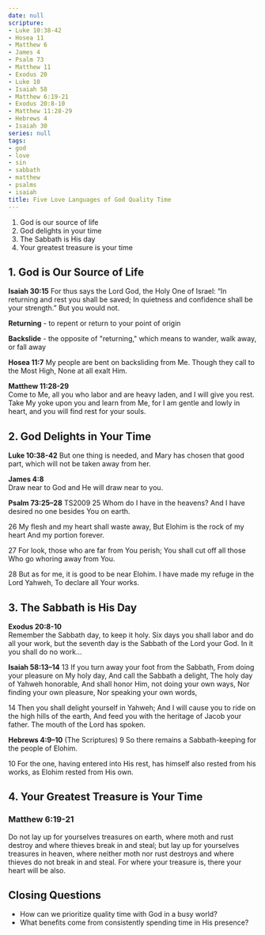 ```yaml
---
date: null
scripture:
- Luke 10:38-42
- Hosea 11
- Matthew 6
- James 4
- Psalm 73
- Matthew 11
- Exodus 20
- Luke 10
- Isaiah 58
- Matthew 6:19-21
- Exodus 20:8-10
- Matthew 11:28-29
- Hebrews 4
- Isaiah 30
series: null
tags:
- god
- love
- sin
- sabbath
- matthew
- psalms
- isaiah
title: Five Love Languages of God Quality Time
---
```





1. God is our source of life
2. God delights in your time
3. The Sabbath is His day
4. Your greatest treasure is your time

## 1. God is Our Source of Life

**Isaiah 30:15**
For thus says the Lord God, the Holy One of Israel: “In returning and rest you shall be saved; In quietness and confidence shall be your strength.” But you would not.

**Returning** - to repent or return to your point of origin

**Backslide** - the opposite of "returning," which means to wander, walk away, or fall away

**Hosea 11:7**
My people are bent on backsliding from Me. Though they call to the Most High, None at all exalt Him.

**Matthew 11:28-29**  
Come to Me, all you who labor and are heavy laden, and I will give you rest. Take My yoke upon you and learn from Me, for I am gentle and lowly in heart, and you will find rest for your souls.

## 2. God Delights in Your Time

**Luke 10:38-42**
But one thing is needed, and Mary has chosen that good part, which will not be taken away from her.

**James 4:8**  
Draw near to God and He will draw near to you.

**Psalm 73:25–28** TS2009
25 Whom do I have in the heavens? And I have desired no one besides You on earth. 

26 My flesh and my heart shall waste away, But Elohim is the rock of my heart And my portion forever. 

27 For look, those who are far from You perish; You shall cut off all those Who go whoring away from You. 

28 But as for me, it is good to be near Elohim. I have made my refuge in the Lord Yahweh, To declare all Your works.

## 3. The Sabbath is His Day

**Exodus 20:8-10**  
Remember the Sabbath day, to keep it holy. Six days you shall labor and do all your work, but the seventh day is the Sabbath of the Lord your God. In it you shall do no work…

**Isaiah 58:13–14**
13 If you turn away your foot from the Sabbath, From doing your pleasure on My holy day, And call the Sabbath a delight, The holy day of Yahweh honorable, And shall honor Him, not doing your own ways, Nor finding your own pleasure, Nor speaking your own words, 

14 Then you shall delight yourself in Yahweh; And I will cause you to ride on the high hills of the earth, And feed you with the heritage of Jacob your father. The mouth of the Lord has spoken.

**Hebrews 4:9–10** (The Scriptures)
9 So there remains a Sabbath-keeping for the people of Elohim. 

10 For the one, having entered into His rest, has himself also rested from his works, as Elohim rested from His own.

## 4. Your Greatest Treasure is Your Time

### **Matthew 6:19-21**
Do not lay up for yourselves treasures on earth, where moth and rust destroy and where thieves break in and steal; but lay up for yourselves treasures in heaven, where neither moth nor rust destroys and where thieves do not break in and steal. For where your treasure is, there your heart will be also.

## Closing Questions

- How can we prioritize quality time with God in a busy world? 
- What benefits come from consistently spending time in His presence?